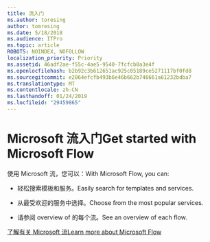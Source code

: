 ```yaml
---
title: 流入门
ms.author: toresing
author: tomresing
ms.date: 5/18/2018
ms.audience: ITPro
ms.topic: article
ROBOTS: NOINDEX, NOFOLLOW
localization_priority: Priority
ms.assetid: 46adf2ae-f55c-4ae5-9540-7fcfcb0a3e4f
ms.openlocfilehash: b2b92c3b612651ac925c05189ce5271117bf0fd8
ms.sourcegitcommit: e2864efcfb493b6e46b662b746661a61232bdba7
ms.translationtype: MT
ms.contentlocale: zh-CN
ms.lasthandoff: 01/24/2019
ms.locfileid: "29459865"
---
```

# <a name="get-started-with-microsoft-flow"></a><span data-ttu-id="f21b0-102">Microsoft 流入门</span><span class="sxs-lookup"><span data-stu-id="f21b0-102">Get started with Microsoft Flow</span></span>

<span data-ttu-id="f21b0-103">使用 Microsoft 流，您可以：</span><span class="sxs-lookup"><span data-stu-id="f21b0-103">With Microsoft Flow, you can:</span></span>
  
- <span data-ttu-id="f21b0-104">轻松搜索模板和服务。</span><span class="sxs-lookup"><span data-stu-id="f21b0-104">Easily search for templates and services.</span></span>
    
- <span data-ttu-id="f21b0-105">从最受欢迎的服务中选择。</span><span class="sxs-lookup"><span data-stu-id="f21b0-105">Choose from the most popular services.</span></span>
    
- <span data-ttu-id="f21b0-106">请参阅 overview of 的每个流。</span><span class="sxs-lookup"><span data-stu-id="f21b0-106">See an overview of each flow.</span></span>
    
[<span data-ttu-id="f21b0-107">了解有关 Microsoft 流</span><span class="sxs-lookup"><span data-stu-id="f21b0-107">Learn more about Microsoft Flow</span></span>](https://go.microsoft.com/fwlink/?linkid=874446)
  

